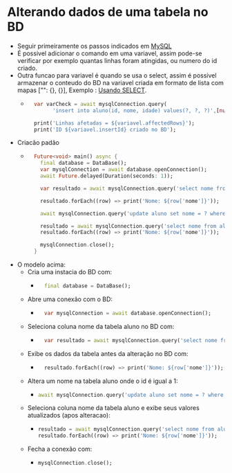 # Alterando dados de uma tabela no BD
- Seguir primeiramente os passos indicados em [MySQL](../../MYSQL.md)
- É possivel adicionar o comando em uma variavel, assim pode-se verificar por exemplo quantas linhas foram atingidas, ou numero do id criado.
- Outra funcao para variavel é quando se usa o select, assim é possivel armazenar o conteudo do BD na variavel criada em formato de lista com mapas ["": {}, {}], Exemplo : [Usando SELECT](../Modelos/Exibindo_dados_do_BD.md).
  - ```dart
      var varCheck = await mysqlConnection.query(
            'insert into aluno(id, nome, idade) values(?, ?, ?)',[null, 'nome', 0]);

      print('Linhas afetadas = ${variavel.affectedRows}');
      print('ID ${variavel.insertId} criado no BD');
      ```
- Criacão padão
  - ```dart
      Future<void> main() async {
        final database = DataBase();
        var mysqlConnection = await database.openConnection();
        await Future.delayed(Duration(seconds: 1));

        var resultado = await mysqlConnection.query('select nome from aluno'); 

        resultado.forEach((row) => print('Nome: ${row['nome']}'));

        await mysqlConnection.query('update aluno set nome = ? where id = ?', ['JB Silva', 1]);

        resultado = await mysqlConnection.query('select nome from aluno');
        resultado.forEach((row) => print('Nome: ${row['nome']}'));

        mysqlConnection.close();
      }
    ```
- O modelo acima:
    - Cria uma instacia do BD com:
        - ```dart
            final database = DataBase();
            ```
    - Abre uma conexão com o BD:
        - ```dart
            var mysqlConnection = await database.openConnection();
            ```
    - Seleciona coluna nome da tabela aluno no BD com:
        - ```dart
            var resultado = await mysqlConnection.query('select nome from aluno');
            ```
    - Exibe os dados da tabela antes da alteração no BD com:
        - ```dart
            resultado.forEach((row) => print('Nome: ${row['nome']}'));
            ```
    - Altera um nome na tabela aluno onde o id é igual a 1:
        - ```dart
          await mysqlConnection.query('update aluno set nome = ? where id = ?', ['JB Silva', 1]);
          ```
    - Seleciona coluna nome da tabela aluno e exibe seus valores atualizados (apos alteracao):
        - ```dart
          resultado = await mysqlConnection.query('select nome from aluno');
          resultado.forEach((row) => print('Nome: ${row['nome']}'));
            ```
    - Fecha a conexão com:
        - ```dart
          mysqlConnection.close();
            ```   
